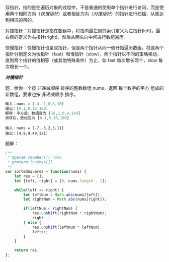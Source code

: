 双指针，指的是在遍历对象的过程中，不是普通的使用单个指针进行访问，而是使用两个相同方向（*快慢指针*）或者相反方向（*对撞指针*）的指针进行扫描，从而达到相应的目的。

对撞指针：对撞指针是指在数组中，将指向最左侧的索引定义为左指针(left)，最右侧的定义为右指针(right)，然后从两头向中间进行数组遍历。

快慢指针：快慢指针也是双指针，但是两个指针从同一侧开始遍历数组，将这两个指针分别定义为快指针（fast）和慢指针（slow），两个指针以不同的策略移动，直到两个指针的值相等（或其他特殊条件）为止，如 fast 每次增长两个，slow 每次增长一个。

***对撞指针***

题：给你一个按 非递减顺序 排序的整数数组 nums，返回 每个数字的平方 组成的新数组，要求也按 非递减顺序 排序。

```js
输入：nums = [-4,-1,0,3,10]
输出：[0,1,9,16,100]
解释：平方后，数组变为 [16,1,0,9,100]
排序后，数组变为 [0,1,9,16,100]
```

```
输入：nums = [-7,-3,2,3,11]
输出：[4,9,9,49,121]
```

题解：

```js
/**
 * @param {number[]} nums
 * @return {number[]}
 */
var sortedSquares = function(nums) {
    let res = [];
    let [left, right] = [0, nums.length - 1];

    while(left <= right) {
        let leftNum = Math.abs(nums[left]);
        let rightNum = Math.abs(nums[right]);

        if(leftNum < rightNum) {
            res.unshift(rightNum * rightNum);
            right--;
        } else {
            res.unshift(leftNum * leftNum);
            left++;
        }
    }

    return res;
};
```
